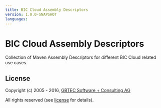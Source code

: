 ```yaml
---
title: BIC Cloud Assembly Descriptors
version: 1.0.0-SNAPSHOT
languages:
---
```


# BIC Cloud Assembly Descriptors

Collection of Maven Assembly Descriptors for different BIC Cloud related use cases.

## License

Copyright (c) 2005 - 2016, [GBTEC Software + Consulting AG](http://www.gbtec.de)

All rights reserved (see [license](./LICENSE.txt) for details).